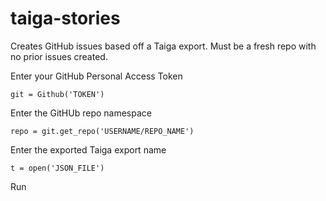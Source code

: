 # taiga-stories

Creates GitHub issues based off a Taiga export.
Must be a fresh repo with no prior issues created.

Enter your GitHub Personal Access Token
~~~
git = Github('TOKEN')
~~~

Enter the GitHUb repo namespace
~~~
repo = git.get_repo('USERNAME/REPO_NAME')
~~~

Enter the exported Taiga export name
~~~
t = open('JSON_FILE')
~~~

Run
